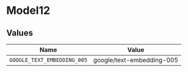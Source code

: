 # Model12


## Values

| Name                        | Value                       |
| --------------------------- | --------------------------- |
| `GOOGLE_TEXT_EMBEDDING_005` | google/text-embedding-005   |